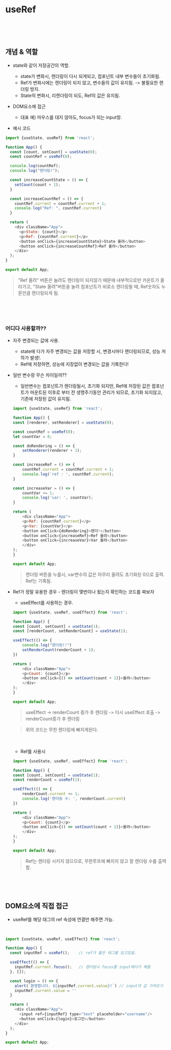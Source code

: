 # useRef 



<br>
<br>
<br>


## 개념 & 역할

* state와 같이 저장공간의 역할.
    - state가 변화시, 렌더링이 다시 되게되고, 컴포넌트 내부 변수들이 초기화됨.
    - Ref가 변화시에는 렌더링이 되지 않고, 변수들의 값이 유지됨. -> 불필요한 렌더링 방지.
    - State의 변화시, 리렌더링이 되도, Ref의 값은 유지됨.

* DOM요소에 접근
    - 대표 예) 마우스를 대지 않아도, focus가 되는 input창.


* 예시 코드

```js
import {useState, useRef} from 'react';

function App() {
  const [count, setCount] = useState(0);
  const countRef = useRef(0);

  console.log(countRef);
  console.log("렌더링!");

  const increaseCountState = () => {
    setCount(count + 1);
  }

  const increaseCountRef = () => {
    countRef.current = countRef.current + 1;
    console.log("Ref: ", countRef.current)
  }

  return (
    <div className="App">
      <p>State: {count}</p>
      <p>Ref: {countRef.current}</p>
      <button onClick={increaseCountState}>State 올려</button>
      <button onClick={increaseCountRef}>Ref 올려</button>
    </div>
  );
}

export default App;

```

> "Ref 올려" 버튼은 눌려도 렌더링이 되지않기 때문에 내부적으로만 카운트가 올라가고, "State 올려"버튼을 눌려 컴포넌트가 비로소 렌더링될 때, Ref숫자도 누른만큼 렌더링되게 됨.


<br>
<br>
<br>


### 어디다 사용할까??

* 자주 변경되는 값에 사용.
    - state에 다가 자주 변경되는 값을 저장할 시, 변경시마다 렌더링되므로, 성능 저하가 발생!.
    - Ref에 저장하면, 성능에 지장없이 변경되는 값을 기록한다!


* 일반 변수랑 무슨 차이일까??
    - 일반변수는 컴포넌트가 렌더링될시, 초기화 되지만, Ref에 저장된 값은 컴포넌트가 마운트된 이후로 부터 전 생명주기동안 관리가 되므로, 초기화 되지않고, 기존에 저장된 값이 유지됨.

    ```js
    import {useState, useRef} from 'react';

    function App() {
    const [renderer, setRenderer] = useState(0);

    const countRef = useRef(0);
    let countVar = 0;

    const doRendering = () => {
        setRenderer(renderer + 1);
    }

    const increaseRef = () => {
        countRef.current = countRef.current + 1;
        console.log('ref : ', countRef.current);
    }

    const increaseVar = () => {
        countVar += 1;
        console.log('var: ', countVar);
    }

    return (
        <div className="App">
        <p>Ref: {countRef.current}</p>
        <p>Var: {countVar}</p>
        <button onClick={doRendering}>렌더!</button>
        <button onClick={increaseRef}>Ref 올려</button>
        <button onClick={increaseVar}>Var 올려</button>
        </div>
    );
    }

    export default App;
    ```
    > 렌더링 버튼을 누를시, var변수의 값은 아무리 올려도 초기화된 0으로 출력. Ref는 기록됨.



* Ref가 정말 유용한 경우 - 렌더링이 몇번이나 됬는지 확인하는 코드를 짜보자

    - useEffect를 사용하는 경우.

    ```js
    import {useState, useRef, useEffect} from 'react';

    function App() {
    const [count, setCount] = useState(1);
    const [renderCount, setRenderCount] = useState(1);

    useEffect(() => {
        console.log("렌더링!!")
        setRenderCount(renderCount + 1);
    })

    return (
        <div className="App">
        <p>Count: {count}</p>
        <button onClick={() => setCount(count + 1)}>올려</button>
        </div>
    );
    }

    export default App;

    ```
    > useEffect -> renderCount 증가 후 렌더링 -> 다시 useEffect 호출 -> renderCount증가 후 렌더링

    > 위의 코드는 무한 렌더링에 빠지게된다.


    <Br>
    <Br>

    - Ref를 사용시

    ```js
    import {useState, useRef, useEffect} from 'react';

    function App() {
    const [count, setCount] = useState(1);
    const renderCount = useRef(1);

    useEffect(() => {
        renderCount.current += 1;
        console.log('렌더링 수: ', renderCount.current)
    })

    return (
        <div className="App">
        <p>Count: {count}</p>
        <button onClick={() => setCount(count + 1)}>올려</button>
        </div>
    );
    }

    export default App;
    ```

    > Ref는 렌더링 시키지 않으므로, 무한루프에 빠지지 않고 잘 렌더링 수를 출력함.


<br>
<br>
<br>


## DOM요소에 직접 접근


* useRef를 해당 태그의 ref 속성에 연결만 해주면 가능.

<br>

```js
import {useState, useRef, useEffect} from 'react';

function App() {
  const inputRef = useRef();    // ref가 붙은 태그를 담고있음.

  useEffect(() => {
    inputRef.current.focus();   // 렌더링시 focus를 input에다가 해줌
  }, []);

  const login = () => {
    alert(`환영합니다. ${inputRef.current.value}!`) // input의 값 가져오기
    inputRef.current.value = ''
  }

  return (
    <div className="App">
      <input ref={inputRef} type="text" placeholder="username"/>
      <button onClick={login}>로그인</button>
    </div>
  );
}

export default App;

```
